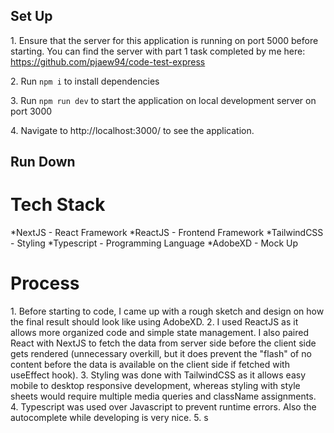 ## Set Up

1\. Ensure that the server for this application is running on port 5000 before starting.
You can find the server with part 1 task completed by me here:
https://github.com/pjaew94/code-test-express

2\. Run ```npm i``` to install dependencies

3\. Run ```npm run dev``` to start the application on local development server on port 3000

4\. Navigate to http://localhost:3000/ to see the application.

## Run Down

# Tech Stack
*NextJS - React Framework
*ReactJS - Frontend Framework
*TailwindCSS - Styling
*Typescript - Programming Language
*AdobeXD - Mock Up

# Process
1\. Before starting to code, I came up with a rough sketch and design on how the final result should look like using AdobeXD. 
2\. I used ReactJS as it allows more organized code and simple state management. I also paired React with NextJS to fetch the data from server side before the client side gets rendered (unnecessary overkill, but it does prevent the "flash" of no content before the data is available on the client side if fetched with useEffect hook). 
3\. Styling was done with TailwindCSS as it allows easy mobile to desktop responsive development, whereas styling with style sheets would require multiple media queries and className assignments. 
4\. Typescript was used over Javascript to prevent runtime errors. Also the autocomplete while developing is very nice.
5\. s
